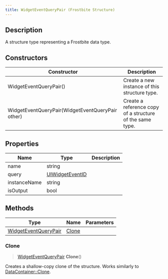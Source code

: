 ```yaml
---
title: WidgetEventQueryPair (Frostbite Structure)
---
```

## Description

A structure type representing a Frostbite data type.

## Constructors

| Constructor                                      | Description                                              |
| ------------------------------------------------ | -------------------------------------------------------- |
| WidgetEventQueryPair()                           | Create a new instance of this structure type.            |
| WidgetEventQueryPair(WidgetEventQueryPair other) | Create a reference copy of a structure of the same type. |

## Properties

| Name         | Type                               | Description |
| ------------ | ---------------------------------- | ----------- |
| name         | string                             |             |
| query        | [UIWidgetEventID](UIWidgetEventID) |             |
| instanceName | string                             |             |
| isOutput     | bool                               |             |

## Methods

| Type                                         | Name            | Parameters |
| -------------------------------------------- | --------------- | ---------- |
| [WidgetEventQueryPair](WidgetEventQueryPair) | [Clone](#clone) |            |

### Clone

> [WidgetEventQueryPair](WidgetEventQueryPair) **Clone**()

Creates a shallow-copy clone of the structure. Works similarly to [DataContainer::Clone](/vext/ref/cls/shr/datacontainer#clone).
